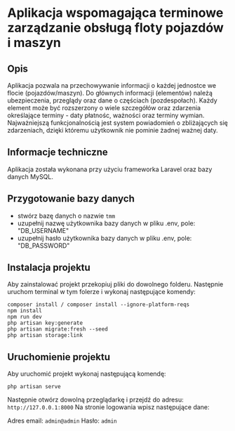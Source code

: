 # Aplikacja wspomagająca terminowe zarządzanie obsługą floty pojazdów i maszyn

## Opis
Aplikacja pozwala na przechowywanie informacji o każdej jednostce we flocie (pojazdów/maszyn). 
Do głównych informacji (elementów) należą ubezpieczenia, przeglądy oraz dane o częściach (pozdespołach).
Każdy element może być rozszerzony o wiele szczegółów oraz zdarzenia określające terminy - daty płatnośc, ważności oraz terminy wymian.
Najważniejszą funkcjonalnością jest system powiadomień o zbliżających się zdarzeniach, dzięki któremu użytkownik nie pominie żadnej ważnej daty.

## Informacje techniczne
Aplikacja została wykonana przy użyciu frameworka Laravel oraz bazy danych MySQL.

## Przygotowanie bazy danych

-   stwórz bazę danych o nazwie `tmm`
-   uzupełnij nazwę użytkownika bazy danych w pliku .env, pole: "DB_USERNAME"
-   uzupełnij hasło użytkownika bazy danych w pliku .env, pole: "DB_PASSWORD"

## Instalacja projektu

Aby zainstalować projekt przekopiuj pliki do dowolnego folderu.
Następnie uruchom terminal w tym folerze i wykonaj następujące komendy:

```
composer install / composer install --ignore-platform-reqs
npm install
npm run dev
php artisan key:generate
php artisan migrate:fresh --seed
php artisan storage:link
```

## Uruchomienie projektu

Aby uruchomić projekt wykonaj następującą komendę:

```
php artisan serve
```

Następnie otwórz dowolną przeglądarkę i przejdź do adresu: `http://127.0.0.1:8000`
Na stronie logowania wpisz następujące dane:

Adres email: `admin@admin`
Hasło: `admin`
